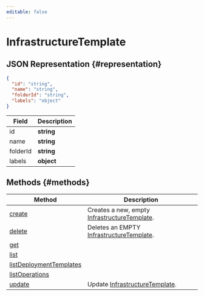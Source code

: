 ```yaml
---
editable: false
---
```


# InfrastructureTemplate

## JSON Representation {#representation}
```json 
{
  "id": "string",
  "name": "string",
  "folderId": "string",
  "labels": "object"
}
```
 
Field | Description
--- | ---
id | **string**
name | **string**
folderId | **string**
labels | **object**

## Methods {#methods}
Method | Description
--- | ---
[create](create.md) | Creates a new, empty [InfrastructureTemplate](/InfrastructureTemplate#representation).
[delete](delete.md) | Deletes an EMPTY [InfrastructureTemplate](/InfrastructureTemplate#representation).
[get](get.md) | 
[list](list.md) | 
[listDeploymentTemplates](listDeploymentTemplates.md) | 
[listOperations](listOperations.md) | 
[update](update.md) | Update [InfrastructureTemplate](/InfrastructureTemplate#representation).